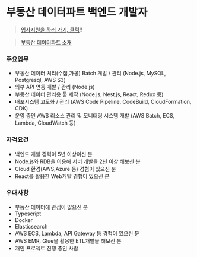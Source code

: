 # 부동산 데이터파트 백엔드 개발자

> [입사지원을 하러 가기, 클릭](https://zigbang.recruiter.co.kr/app/applicant/registResume)!!

> [부동산 데이터파트 소개](./README.md)

### 주요업무

* 부동산 데이터 처리(수집,가공) Batch 개발 / 관리 (Node.js, MySQL, Postgresql, AWS S3)
* 외부 API 연동 개발 / 관리 (Node.js)
* 부동산 데이터 관리용 툴 제작 (Node.js, Nest.js, React, Redux 등)
* 배포시스템 고도화 / 관리 (AWS Code Pipeline, CodeBuild, CloudFormation, CDK)
* 운영 중인 AWS 리소스 관리 및 모니터링 시스템 개발 (AWS Batch, ECS, Lambda, CloudWatch 등)

### 자격요건

* 백엔드 개발 경력이 5년 이상이신 분
* Node.js와 RDB을 이용해 서버 개발을 2년 이상 해보신 분 
* Cloud 환경(AWS,Azure 등) 경험이 있으신 분
* React를 활용한 Web개발 경험이 있으신 분
	
### 우대사항

* 부동산 데이터에 관심이 많으신 분
* Typescript
* Docker
* Elasticsearch
* AWS ECS, Lambda, API Gateway 등 경험이 있으신 분
* AWS EMR, Glue을 활용한 ETL개발을 해보신 분
* 개인 프로젝트 진행 중인 사람
